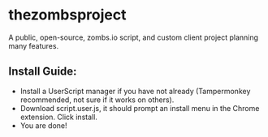 # thezombsproject
A public, open-source, zombs.io script, and custom client project planning many features.

## Install Guide:

- Install a UserScript manager if you have not already (Tampermonkey recommended, not sure if it works on others).
- Download script.user.js, it should prompt an install menu in the Chrome extension. Click install.
- You are done!

